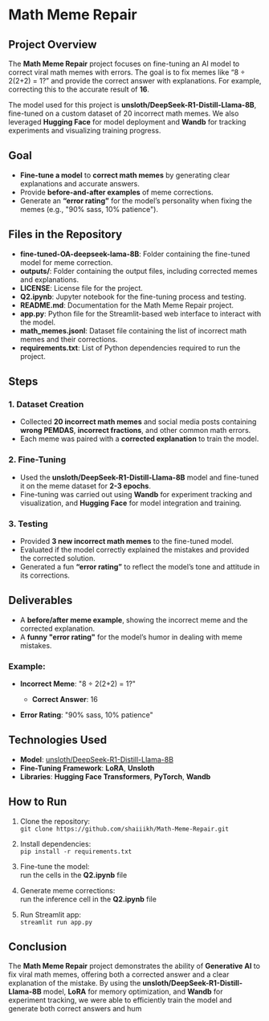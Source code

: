 # Math Meme Repair

## Project Overview

The **Math Meme Repair** project focuses on fine-tuning an AI model to correct viral math memes with errors. The goal is to fix memes like “8 ÷ 2(2+2) = 1?” and provide the correct answer with explanations. For example, correcting this to the accurate result of **16**.

The model used for this project is **unsloth/DeepSeek-R1-Distill-Llama-8B**, fine-tuned on a custom dataset of 20 incorrect math memes. We also leveraged **Hugging Face** for model deployment and **Wandb** for tracking experiments and visualizing training progress.

## Goal

- **Fine-tune a model** to **correct math memes** by generating clear explanations and accurate answers.
- Provide **before-and-after examples** of meme corrections.
- Generate an **“error rating”** for the model’s personality when fixing the memes (e.g., "90% sass, 10% patience").

## Files in the Repository

- **fine-tuned-OA-deepseek-lama-8B**: Folder containing the fine-tuned model for meme correction.
- **outputs/**: Folder containing the output files, including corrected memes and explanations.
- **LICENSE**: License file for the project.
- **Q2.ipynb**: Jupyter notebook for the fine-tuning process and testing.
- **README.md**: Documentation for the Math Meme Repair project.
- **app.py**: Python file for the Streamlit-based web interface to interact with the model.
- **math_memes.jsonl**: Dataset file containing the list of incorrect math memes and their corrections.
- **requirements.txt**: List of Python dependencies required to run the project.

## Steps

### 1. Dataset Creation
- Collected **20 incorrect math memes** and social media posts containing **wrong PEMDAS**, **incorrect fractions**, and other common math errors.
- Each meme was paired with a **corrected explanation** to train the model.

### 2. Fine-Tuning
- Used the **unsloth/DeepSeek-R1-Distill-Llama-8B** model and fine-tuned it on the meme dataset for **2-3 epochs**.
- Fine-tuning was carried out using **Wandb** for experiment tracking and visualization, and **Hugging Face** for model integration and training.

### 3. Testing
- Provided **3 new incorrect math memes** to the fine-tuned model.
- Evaluated if the model correctly explained the mistakes and provided the corrected solution.
- Generated a fun **“error rating”** to reflect the model’s tone and attitude in its corrections.

## Deliverables

- A **before/after meme example**, showing the incorrect meme and the corrected explanation.
- A **funny "error rating"** for the model’s humor in dealing with meme mistakes.

### Example:

- **Incorrect Meme**: "8 ÷ 2(2+2) = 1?"
  - **Correct Answer**: 16

- **Error Rating**: "90% sass, 10% patience"

## Technologies Used

- **Model**: [unsloth/DeepSeek-R1-Distill-Llama-8B](https://huggingface.co/unsloth/DeepSeek-R1-Distill-Llama-8B)  
- **Fine-Tuning Framework**: **LoRA**, **Unsloth**
- **Libraries**: **Hugging Face Transformers**, **PyTorch**, **Wandb**

## How to Run

1. Clone the repository:  
   `git clone https://github.com/shaiiikh/Math-Meme-Repair.git`

2. Install dependencies:  
   `pip install -r requirements.txt`

3. Fine-tune the model:  
   run the cells in the **Q2.ipynb** file

4. Generate meme corrections:  
   run the inference cell in the **Q2.ipynb** file

5. Run Streamlit app:  
   `streamlit run app.py`

## Conclusion

The **Math Meme Repair** project demonstrates the ability of **Generative AI** to fix viral math memes, offering both a corrected answer and a clear explanation of the mistake. By using the **unsloth/DeepSeek-R1-Distill-Llama-8B** model, **LoRA** for memory optimization, and **Wandb** for experiment tracking, we were able to efficiently train the model and generate both correct answers and hum
